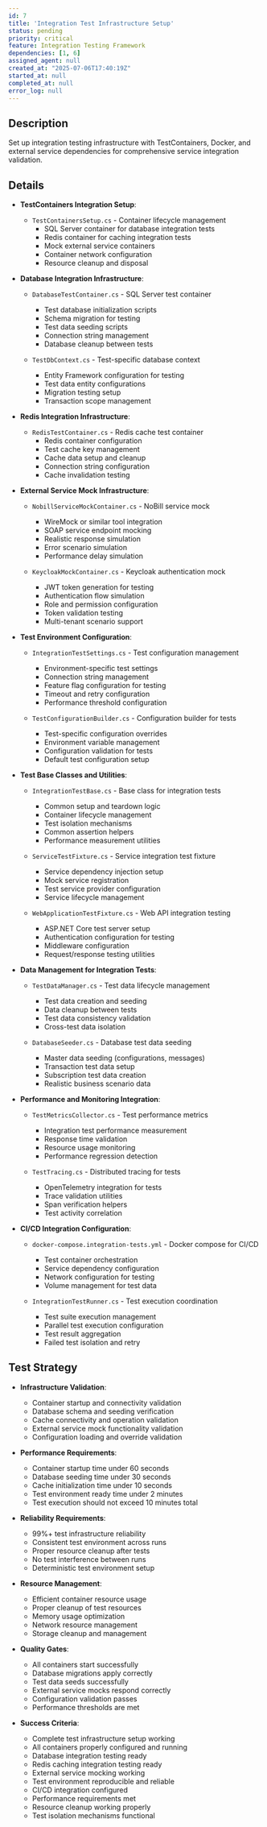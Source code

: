 ```yaml
---
id: 7
title: 'Integration Test Infrastructure Setup'
status: pending
priority: critical
feature: Integration Testing Framework
dependencies: [1, 6]
assigned_agent: null
created_at: "2025-07-06T17:40:19Z"
started_at: null
completed_at: null
error_log: null
---
```


## Description

Set up integration testing infrastructure with TestContainers, Docker, and external service dependencies for comprehensive service integration validation.

## Details

- **TestContainers Integration Setup**:
  - `TestContainersSetup.cs` - Container lifecycle management
    - SQL Server container for database integration tests
    - Redis container for caching integration tests
    - Mock external service containers
    - Container network configuration
    - Resource cleanup and disposal

- **Database Integration Infrastructure**:
  - `DatabaseTestContainer.cs` - SQL Server test container
    - Test database initialization scripts
    - Schema migration for testing
    - Test data seeding scripts
    - Connection string management
    - Database cleanup between tests
  
  - `TestDbContext.cs` - Test-specific database context
    - Entity Framework configuration for testing
    - Test data entity configurations
    - Migration testing setup
    - Transaction scope management

- **Redis Integration Infrastructure**:
  - `RedisTestContainer.cs` - Redis cache test container
    - Redis container configuration
    - Test cache key management
    - Cache data setup and cleanup
    - Connection string configuration
    - Cache invalidation testing

- **External Service Mock Infrastructure**:
  - `NobillServiceMockContainer.cs` - NoBill service mock
    - WireMock or similar tool integration
    - SOAP service endpoint mocking
    - Realistic response simulation
    - Error scenario simulation
    - Performance delay simulation
  
  - `KeycloakMockContainer.cs` - Keycloak authentication mock
    - JWT token generation for testing
    - Authentication flow simulation
    - Role and permission configuration
    - Token validation testing
    - Multi-tenant scenario support

- **Test Environment Configuration**:
  - `IntegrationTestSettings.cs` - Test configuration management
    - Environment-specific test settings
    - Connection string management
    - Feature flag configuration for testing
    - Timeout and retry configuration
    - Performance threshold configuration
  
  - `TestConfigurationBuilder.cs` - Configuration builder for tests
    - Test-specific configuration overrides
    - Environment variable management
    - Configuration validation for tests
    - Default test configuration setup

- **Test Base Classes and Utilities**:
  - `IntegrationTestBase.cs` - Base class for integration tests
    - Common setup and teardown logic
    - Container lifecycle management
    - Test isolation mechanisms
    - Common assertion helpers
    - Performance measurement utilities
  
  - `ServiceTestFixture.cs` - Service integration test fixture
    - Service dependency injection setup
    - Mock service registration
    - Test service provider configuration
    - Service lifecycle management
  
  - `WebApplicationTestFixture.cs` - Web API integration testing
    - ASP.NET Core test server setup
    - Authentication configuration for testing
    - Middleware configuration
    - Request/response testing utilities

- **Data Management for Integration Tests**:
  - `TestDataManager.cs` - Test data lifecycle management
    - Test data creation and seeding
    - Data cleanup between tests
    - Test data consistency validation
    - Cross-test data isolation
  
  - `DatabaseSeeder.cs` - Database test data seeding
    - Master data seeding (configurations, messages)
    - Transaction test data setup
    - Subscription test data creation
    - Realistic business scenario data

- **Performance and Monitoring Integration**:
  - `TestMetricsCollector.cs` - Test performance metrics
    - Integration test performance measurement
    - Response time validation
    - Resource usage monitoring
    - Performance regression detection
  
  - `TestTracing.cs` - Distributed tracing for tests
    - OpenTelemetry integration for tests
    - Trace validation utilities
    - Span verification helpers
    - Test activity correlation

- **CI/CD Integration Configuration**:
  - `docker-compose.integration-tests.yml` - Docker compose for CI/CD
    - Test container orchestration
    - Service dependency configuration
    - Network configuration for testing
    - Volume management for test data
  
  - `IntegrationTestRunner.cs` - Test execution coordination
    - Test suite execution management
    - Parallel test execution configuration
    - Test result aggregation
    - Failed test isolation and retry

## Test Strategy

- **Infrastructure Validation**:
  - Container startup and connectivity validation
  - Database schema and seeding verification
  - Cache connectivity and operation validation
  - External service mock functionality validation
  - Configuration loading and override validation

- **Performance Requirements**:
  - Container startup time under 60 seconds
  - Database seeding time under 30 seconds
  - Cache initialization time under 10 seconds
  - Test environment ready time under 2 minutes
  - Test execution should not exceed 10 minutes total

- **Reliability Requirements**:
  - 99%+ test infrastructure reliability
  - Consistent test environment across runs
  - Proper resource cleanup after tests
  - No test interference between runs
  - Deterministic test environment setup

- **Resource Management**:
  - Efficient container resource usage
  - Proper cleanup of test resources
  - Memory usage optimization
  - Network resource management
  - Storage cleanup and management

- **Quality Gates**:
  - All containers start successfully
  - Database migrations apply correctly
  - Test data seeds successfully
  - External service mocks respond correctly
  - Configuration validation passes
  - Performance thresholds are met

- **Success Criteria**:
  - Complete test infrastructure setup working
  - All containers properly configured and running
  - Database integration testing ready
  - Redis caching integration testing ready
  - External service mocking working
  - Test environment reproducible and reliable
  - CI/CD integration configured
  - Performance requirements met
  - Resource cleanup working properly
  - Test isolation mechanisms functional 